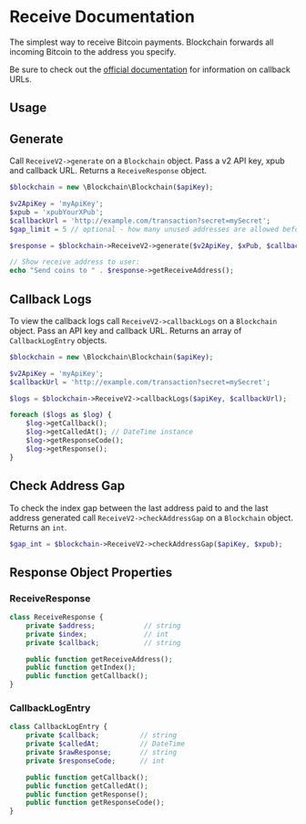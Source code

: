 Receive Documentation
=====================

The simplest way to receive Bitcoin payments. Blockchain forwards all incoming Bitcoin to the address you specify.

Be sure to check out the [official documentation](https://blockchain.info/api/api_receive) for information on callback URLs.

Usage
-----

Generate
--------

Call `ReceiveV2->generate` on a `Blockchain` object. Pass a v2 API key, xpub and callback URL. Returns a `ReceiveResponse` object.

```php
$blockchain = new \Blockchain\Blockchain($apiKey);

$v2ApiKey = 'myApiKey';
$xpub = 'xpubYourXPub';
$callbackUrl = 'http://example.com/transaction?secret=mySecret';
$gap_limit = 5 // optional - how many unused addresses are allowed before erroring out

$response = $blockchain->ReceiveV2->generate($v2ApiKey, $xPub, $callbackUrl, $gap_limit);

// Show receive address to user:
echo "Send coins to " . $response->getReceiveAddress();
```

Callback Logs
-------------

To view the callback logs call `ReceiveV2->callbackLogs` on a `Blockchain` object. Pass an API key and callback URL. Returns an array of `CallbackLogEntry` objects.

```php
$blockchain = new \Blockchain\Blockchain($apiKey);

$v2ApiKey = 'myApiKey';
$callbackUrl = 'http://example.com/transaction?secret=mySecret';

$logs = $blockchain->ReceiveV2->callbackLogs($apiKey, $callbackUrl);

foreach ($logs as $log) {
    $log->getCallback();
    $log->getCalledAt(); // DateTime instance
    $log->getResponseCode();
    $log->getResponse();
}
```

Check Address Gap
-----------------

To check the index gap between the last address paid to and the last address generated call `ReceiveV2->checkAddressGap` on a `Blockchain` object. Returns an `int`.

```php
$gap_int = $blockchain->ReceiveV2->checkAddressGap($apiKey, $xpub);
```


Response Object Properties
--------------------------

### ReceiveResponse

```php
class ReceiveResponse {
    private $address;            // string
    private $index;              // int
    private $callback;           // string

    public function getReceiveAddress();
    public function getIndex();
    public function getCallback();
}
```

### CallbackLogEntry

```php
class CallbackLogEntry {
    private $callback;          // string
    private $calledAt;          // DateTime
    private $rawResponse;       // string
    private $responseCode;      // int

    public function getCallback();
    public function getCalledAt();
    public function getResponse();
    public function getResponseCode();
}
```